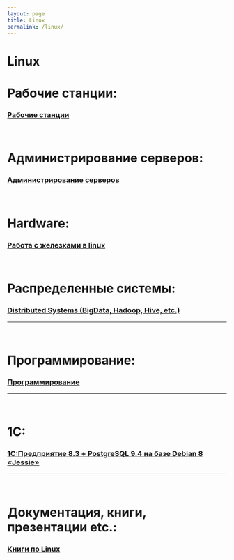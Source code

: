 ```yaml
---
layout: page
title: Linux
permalink: /linux/
---
```


# Linux

# Рабочие станции:

### [Рабочие станции](/linux/desktops/)

<br/>

# Администрирование серверов:

### [Администрирование серверов](/linux/servers/)

<br/>

# Hardware:

### [Работа с железками в linux](/linux/hardware/)

<br/>

# Распределенные системы:

### [Distributed Systems (BigData, Hadoop, Hive, etc.)](/linux/distributed-systems/)

---

<br/>

# Программирование:

### [Программирование](/linux/dev/)

---

<br/>

# 1C:

### [1С:Предприятие 8.3 + PostgreSQL 9.4 на базе Debian 8 «Jessie»](http://nixway.org/2015/11/10/1c-predpriyatie-8-3+postgresql-na-baze-debian-8-jessie/)

---

<br/>

# Документация, книги, презентации etc.:

### [Книги по Linux](/linux/books/)
